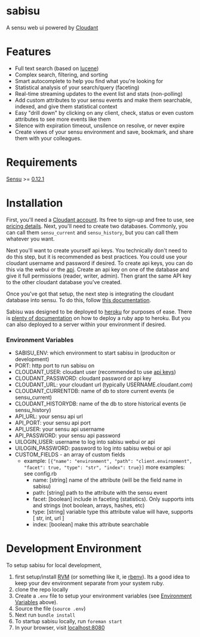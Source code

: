 sabisu
======

A sensu web ui powered by [Cloudant](https://cloudant.com)

Features
========

 * Full text search (based on [lucene](http://lucene.apache.org/))
 * Complex search, filtering, and sorting
 * Smart autocomplete to help you find what you're looking for
 * Statistical analysis of your search/query (faceting)
 * Real-time streaming updates to the event list and stats (non-polling)
 * Add custom attributes to your sensu events and make them searchable, indexed, and give them statistical context
 * Easy "drill down" by clicking on any client, check, status or even custom attributes to see more events like them
 * Silence with expiration timeout, unsilence on resolve, or never expire
 * Create views of your sensu environment and save, bookmark, and share them with your colleagues.

Requirements
============

[Sensu](https://github.com/sensu/sensu) >= [0.12.1](https://github.com/sensu/sensu/blob/master/CHANGELOG.md#0121---2013-11-02)

Installation
============

First, you'll need a [Cloudant account](https://cloudant.com/sign-up/). Its free to sign-up and free to use, see [pricing details](https://cloudant.com/product/pricing/). Next, you'll need to create two databases. Commonly, you can call them `sensu_current` and `sensu_history`, but you can call them whatever you want. 

Next you'll want to create yourself api keys. You technically don't need to do this step, but it is recommended as best practices. You could use your cloudant username and password if desired. To create api keys, you can do this via the webui or the [api](http://docs.cloudant.com/api/authz.html?highlight=api%20key). Create an api key on one of the database and give it full permissions (reader, writer, admin). Then grant the same API key to the other cloudant database you've created.

Once you've got that setup, the next step is integrating the cloudant database into sensu. To do this, follow [this documentation](https://github.com/cloudant/sabisu/blob/master/sensu-integration/README.md).

Sabisu was designed to be deployed to [heroku](http://heroku.com) for purposes of ease. There is [plenty of documentation](https://devcenter.heroku.com/articles/ruby-support) on how to deploy a ruby app to heroku. But you can also deployed to a server within your environment if desired.

### Environment Variables

 * SABISU\_ENV: which environment to start sabisu in (produciton or development)
 * PORT: http port to run sabisu on
 * CLOUDANT\_USER: cloudant user (recommended to use [api keys](http://docs.cloudant.com/api/authz.html?highlight=key))
 * CLOUDANT\_PASSWORD: cloudant password or api key
 * CLOUDANT\_URL: your cloudant url (typically USERNAME.cloudant.com)
 * CLOUDANT\_CURRENTDB: name of db to store current events (ie sensu_current)
 * CLOUDANT\_HISTORYDB: name of the db to store historical events (ie sensu_history)
 * API\_URL: your sensu api url
 * API\_PORT: your sensu api port
 * API\_USER: your sensu api username
 * API\_PASSWORD: your sensu api password
 * UILOGIN\_USER: username to log into sabisu webui or api
 * UILOGIN\_PASSWORD: password to log into sabisu webui or api
 * CUSTOM\_FIELDS - an array of custom fields
    - example: `[{"name": "environment", "path": "client.environment", "facet": true, "type": "str", "index": true}]`
      more examples: see config.rb
      * name: [string] name of the attribute (will be the field name in sabisu)
      * path: [string] path to the attribute with the sensu event
      * facet: [boolean] include in faceting (statistics). Only supports ints and strings (not boolean, arrays, hashes, etc)
      * type: [string] variable type this attribute value will have, supports [ str, int, url ]
      * index: [boolean] make this attribute searchable

Development Environment
=======================

To setup sabisu for local development, 

1. first setup/install [RVM](https://rvm.io/) (or something like it, ie [rbenv](http://rbenv.org/)). Its a good idea to keep your dev environment separate from your system ruby.
2. clone the repo locally
3. Create a `.env` file to setup your environment variables (see [Environment Variables](https://github.com/cloudant/sabisu/blob/master/README.md#environment-variables) above).
4. Source the file (`source .env`)
5. Next run `bundle install`
6. To startup sabisu locally, run `foreman start`
7. In your browser, visit [localhost:8080](http://localhost:8080)
